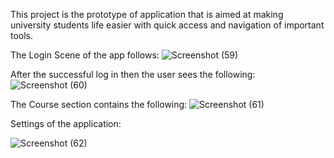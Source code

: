 This project is the prototype of application that is aimed at making university students
life easier with quick access and navigation of important tools.

The Login Scene of the app follows:
![Screenshot (59)](https://user-images.githubusercontent.com/47014703/99156479-d0e6ca00-26c9-11eb-8008-1a03df1f45bb.png)


After the successful log in then the user sees the following:
![Screenshot (60)](https://user-images.githubusercontent.com/47014703/99156553-62563c00-26ca-11eb-9018-3553c79ea7bf.png)


The Course section contains the following:
![Screenshot (61)](https://user-images.githubusercontent.com/47014703/99156589-bfea8880-26ca-11eb-9932-ffefd67e3802.png)



Settings of the application:

![Screenshot (62)](https://user-images.githubusercontent.com/47014703/99156625-1061e600-26cb-11eb-8533-3e9427afa0d2.png)
